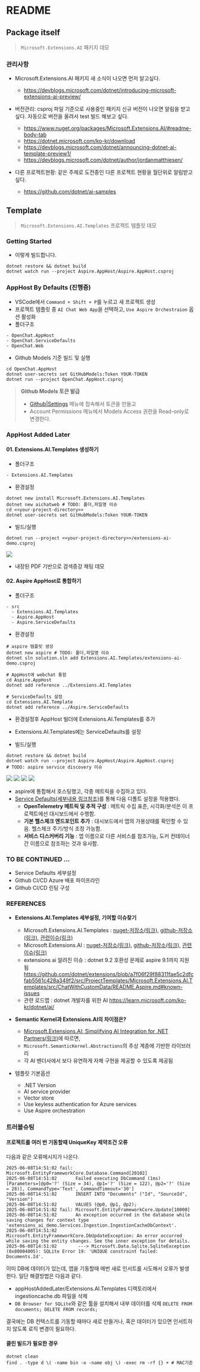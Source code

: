 # README

## Package itself
> `Microsoft.Extensions.AI` 패키지 데모








### 관리사항
- Microsoft.Extensions.AI 패키지 새 소식이 나오면 먼저 알고싶다.
  - https://devblogs.microsoft.com/dotnet/introducing-microsoft-extensions-ai-preview/

- 버전관리: csproj 파일 기준으로 사용중인 패키지 신규 버전이 나오면 알림을 받고싶다. 자동으로 버전을 올려서 test 빌드 해보고 싶다.
  - https://www.nuget.org/packages/Microsoft.Extensions.AI/#readme-body-tab
  - https://dotnet.microsoft.com/ko-kr/download
  - https://devblogs.microsoft.com/dotnet/announcing-dotnet-ai-template-preview1/
  - https://devblogs.microsoft.com/dotnet/author/jordanmatthiesen/

- 다른 프로젝트현황: 같은 주제로 도전중인 다른 프로젝트 현황을 월단위로 알림받고 싶다.
  - https://github.com/dotnet/ai-samples


## Template
> `Microsoft.Extensions.AI.Templates` 프로젝트 템플릿 데모

### Getting Started
- 이렇게 빌드합니다.
```
dotnet restore && dotnet build
dotnet watch run --project Aspire.AppHost/Aspire.AppHost.csproj
```

### AppHost By Defaults (진행중)
- VSCode에서 `Command + Shift + P`를 누르고 새 프로젝트 생성
- 프로젝트 템플릿 중 `AI Chat Web App`을 선택하고, `Use Aspire Orchestraion` 옵션 활성화
- 폴더구조
```
- OpenChat.AppHost
- OpenChat.ServiceDefaults
- OpenChat.Web
```

- Github Models 기준 빌드 및 실행
```
cd OpenChat.AppHost
dotnet user-secrets set GitHubModels:Token YOUR-TOKEN
dotnet run --project OpenChat.AppHost.csproj
```

> **Github Models 토큰 발급**  
> - [Github|Settings](https://github.com/settings/personal-access-tokens) 메뉴에 접속해서 토큰을 만들고  
> - Account Permissions 메뉴에서 Models Access 권한을 Read-only로 변경한다.

### AppHost Added Later
#### 01. Extensions.AI.Templates 생성하기
- 폴더구조
```
- Extensions.AI.Templates
```

- 환경설정
```
dotnet new install Microsoft.Extensions.AI.Templates
dotnet new aichatweb # TODO: 폴더,파일명 이슈
cd <<your-project-directory>>
dotnet user-secrets set GitHubModels:Token YOUR-TOKEN
```

- 빌드/실행
```
dotnet run --project <<your-project-directory>>/extensions-ai-demo.csproj
```

![](./docs/screenshot-extensions-ai-demo.png)
- 내장된 PDF 기반으로 검색증강 채팅 데모

#### 02. Aspire AppHost로 통합하기
- 폴더구조
```
- src
  - Extensions.AI.Templates
  - Aspire.AppHost
  - Aspire.ServiceDefaults
```

- 환경설정
```
# aspire 템플릿 생성
dotnet new aspire # TODO: 폴더,파일명 이슈
dotnet sln solution.sln add Extensions.AI.Templates/extensions-ai-demo.csproj

# AppHost에 webchat 통함
cd Aspire.AppHost
dotnet add reference ../Extensions.AI.Templates

# ServiceDefaults 설정
cd Extensions.AI.Template
dotnet add reference ../Aspire.ServiceDefaults
```
- 환경설정후 AppHost 빌더에 Extensions.AI.Templates를 추가
- Extensions.AI.Templates에는 ServiceDefaults를 설정

- 빌드/실행
```
dotnet restore && dotnet build
dotnet watch run --project Aspire.AppHost/Aspire.AppHost.csproj
# TODO: aspire service discovery 이슈
```

![](./docs/screenshot-aspire-demo-resources.png)
![](./docs/screenshot-aspire-demo-tracking.png)
![](./docs/screenshot-aspire-demo-metric.png)
![](./docs/screenshot-aspire-demo-webchat.png)
- aspire에 통합해서 호스팅했고, 각종 메트릭을 수집하고 있다.
- [Service Defaults(세부내용 링크참조)](https://learn.microsoft.com/en-us/dotnet/aspire/fundamentals/service-defaults)를 통해 다음 디폴트 설정을 적용했다.
  - **OpenTelemetry 메트릭 및 추적 구성** : 메트릭 수집 표준, 시각화/분석은 이 프로젝트에선 대시보드에서 수행함.
  - **기본 헬스체크 엔드포인트 추가** : 대시보드에서 앱의 가용상태를 확인할 수 있음. 헬스체크 주기/방식 조정 가능함.
  - **서비스 디스커버리 기능** : 앱 이름으로 다른 서비스를 참조가능, 도커 컨테이너간 이름으로 참조하는 것과 유사함.

### TO BE CONTINUED ...
- Service Defaults 세부설정
- Github CI/CD Azure 배포 파이프라인
- Github CI/CD 린팅 구성

### REFERENCES
- **Extensions.AI.Templates 세부설정, 기여할 이슈찾기**
  - Microsoft.Extensions.AI.Templates : [nuget-저장소(링크)](https://www.nuget.org/packages/Microsoft.Extensions.AI.Templates), [github-저장소(링크)](https://github.com/dotnet/extensions/tree/a7f06f29f88311fae5c2dfcfab5561c428a349f2/src/ProjectTemplates/Microsoft.Extensions.AI.Templates), [관련이슈(링크)](https://github.com/dotnet/extensions/issues?q=is%3Aissue%20state%3Aopen%20label%3Aarea-ai-templates)
  - Microsoft.Extensions.AI : [nuget-저장소(링크)](https://www.nuget.org/packages/Microsoft.Extensions.AI.Abstractions/#readme-body-tab), [github-저장소(링크)](https://github.com/dotnet/extensions/tree/a7f06f29f88311fae5c2dfcfab5561c428a349f2/src/Libraries/Microsoft.Extensions.AI), [관련이슈(링크)](https://github.com/dotnet/extensions/issues?q=is%3Aissue%20state%3Aopen%20label%3Aarea-ai)
  - extensions ai 알려진 이슈 : dotnet 9.2 호환성 문제로 aspire 9.1까지 지원됨 https://github.com/dotnet/extensions/blob/a7f06f29f88311fae5c2dfcfab5561c428a349f2/src/ProjectTemplates/Microsoft.Extensions.AI.Templates/src/ChatWithCustomData/README.Aspire.md#known-issues
  - 관련 로드맵 : dotnet 개발자를 위한 AI https://learn.microsoft.com/ko-kr/dotnet/ai/
- **Semantic Kernel과 Extensions.AI의 차이점은?**
  - [Microsoft.Extensions.AI: Simplifying AI Integration for .NET Partners(링크)](https://devblogs.microsoft.com/semantic-kernel/microsoft-extensions-ai-simplifying-ai-integration-for-net-partners/)에 따르면,
  - `Microsoft.SemanticKernel.Abstractions`의 추상 계층에 기반한 라이브러리
  - 각 AI 벤더사에서 보다 유연하게 자체 구현을 제공할 수 있도록 제공됨

- 템플릿 기본옵션
  - .NET Version
  - AI service provider
  - Vector store
  - Use keyless authentication for Azure services
  - Use Aspire orchestration

### 트러블슈팅
#### 프로젝트를 여러 번 기동할때 UniqueKey 제약조건 오류
다음과 같은 오류메시지가 나온다.
```shell
2025-06-08T14:51:02 fail: Microsoft.EntityFrameworkCore.Database.Command[20102]
2025-06-08T14:51:02       Failed executing DbCommand (1ms) [Parameters=[@p0='?' (Size = 34), @p1='?' (Size = 122), @p2='?' (Size = 28)], CommandType='Text', CommandTimeout='30']
2025-06-08T14:51:02       INSERT INTO "Documents" ("Id", "SourceId", "Version")
2025-06-08T14:51:02       VALUES (@p0, @p1, @p2);
2025-06-08T14:51:02 fail: Microsoft.EntityFrameworkCore.Update[10000]
2025-06-08T14:51:02       An exception occurred in the database while saving changes for context type 'extensions_ai_demo.Services.Ingestion.IngestionCacheDbContext'.
2025-06-08T14:51:02       Microsoft.EntityFrameworkCore.DbUpdateException: An error occurred while saving the entity changes. See the inner exception for details.
2025-06-08T14:51:02        ---> Microsoft.Data.Sqlite.SqliteException (0x80004005): SQLite Error 19: 'UNIQUE constraint failed: Documents.Id'.
```

이미 DB에 데이터가 있는데, 앱을 기동할때 매번 새로 인서트를 시도해서 오류가 발생한다. 일단 해결방법은 다음과 같다.
- appHostAddedLater/Extensions.AI.Templates 디렉토리에서 ingestioncache.db 파일을 삭제
- `DB Browser for SQLite`와 같은 툴을 설치해서 내부 데이터를 삭제 `DELETE FROM documents; DELETE FROM records;`

결국에는 DB 컨텍스트를 기동할 때마다 새로 만들거나, 혹은 데이터가 있으면 인서트하지 않도록 로직 변경이 필요하다.


#### 클린 빌드가 필요한 경우
```shell
dotnet clean
find . -type d \( -name bin -o -name obj \) -exec rm -rf {} + # MAC기준
```